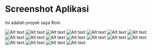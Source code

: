# Screenshot Aplikasi

Ini adalah proyek saya Roni

![Alt text](https://drive.google.com/uc?export=download&id=1VNS-h3Zfq9u376qhaU1rgTMISsnvhfG5)
![Alt text](https://drive.google.com/uc?export=download&id=16R-ZCsn4YRjlZst0qz84tSj2buH6-eqS)
![Alt text](https://drive.google.com/uc?export=download&id=1AFp9I0eUYVNpWQQHTTINynskKfmtCRey)
![Alt text](https://drive.google.com/uc?export=download&id=1PNOI485o9xOad4B6Y0468k_ZC7AN0_Yd)
![Alt text](https://drive.google.com/uc?export=download&id=13RFt2CTKXitqc5I-YDshu5nxnXrescZX)
![Alt text](https://drive.google.com/uc?export=download&id=1v7UZy-03VqK09R_ba-2Fd8ny5LKJehA8)
![Alt text](https://drive.google.com/uc?export=download&id=1JqLF4B3Lbgf4S-joSwgzYaNhXvlHaIz7)
![Alt text](https://drive.google.com/uc?export=download&id=1Mq3dxQ33PW19mQXSu3N9acRirZyC3U53)
![Alt text](https://drive.google.com/uc?export=download&id=18bEQkveQteBkbb0zTWbETj7bbYP51dMT)
![Alt text](https://drive.google.com/uc?export=download&id=1uCHBR2t9VxVcDb9qMmQ6SJsTqAkzI_fA)
![Alt text](https://drive.google.com/uc?export=download&id=1WJeYXgHdWmf171L9ooJ5VIQOBrh26SwR)
![Alt text](https://drive.google.com/uc?export=download&id=1xmEO28_rQJk2YCgTbG__pJ8veaSMbetX)
![Alt text](https://drive.google.com/uc?export=download&id=1a2xyr6gVETqS7edt-QSeLyvLikW8n0um)
![Alt text]()
![Alt text]()
![Alt text]()
![Alt text]()
![Alt text]()


